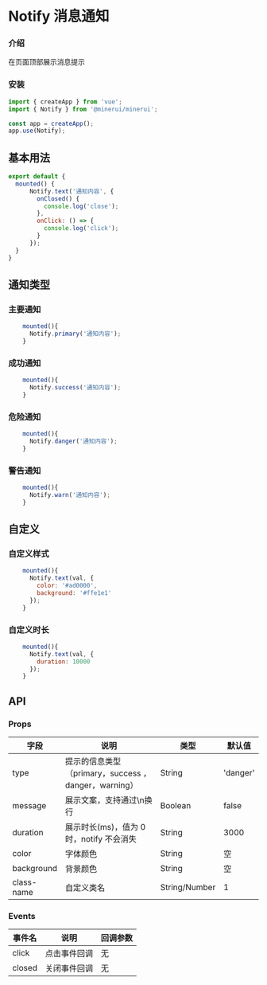 #  Notify 消息通知

### 介绍
    
在页面顶部展示消息提示
    
### 安装
``` javascript
import { createApp } from 'vue';
import { Notify } from '@minerui/minerui';

const app = createApp();
app.use(Notify);
```    
## 基本用法

```javascript
export default {
  mounted() {
      Notify.text('通知内容', {
        onClosed() {
          console.log('close');
        },
        onClick: () => {
          console.log('click');
        }
      });
  }
}
```
## 通知类型
### 主要通知
```javascript
    mounted(){
      Notify.primary('通知内容');
    }
```
### 成功通知
```javascript
    mounted(){
      Notify.success('通知内容');
    }
```
### 危险通知
```javascript
    mounted(){
      Notify.danger('通知内容');
    }
```
### 警告通知
```javascript
    mounted(){
      Notify.warn('通知内容');
    }
```
## 自定义
### 自定义样式
```javascript
    mounted(){
      Notify.text(val, {
        color: '#ad0000',
        background: '#ffe1e1'
      });
    }
```
### 自定义时长
```javascript
    mounted(){
      Notify.text(val, {
        duration: 10000
      });
    }
```
    
## API
    
### Props
    
| 字段       | 说明                                                  | 类型          | 默认值   |
|------------|-------------------------------------------------------|---------------|----------|
| type       | 提示的信息类型（primary，success  ，danger，warning） | String        | 'danger' |
| message    | 展示文案，支持通过\n换行                              | Boolean       | false    |
| duration   | 展示时长(ms)，值为 0 时，notify 不会消失              | String        | 3000     |
| color      | 字体颜色                                              | String        | 空       |
| background | 背景颜色                                              | String        | 空       |
| class-name | 自定义类名                                            | String/Number | 1        |

### Events

| 事件名 | 说明         | 回调参数 |
|--------|--------------|----------|
| click  | 点击事件回调 | 无       |
| closed | 关闭事件回调 | 无       |
    